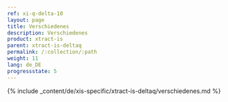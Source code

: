```yaml
---
ref: xi-q-delta-10
layout: page
title: Verschiedenes
description: Verschiedenes
product: xtract-is
parent: xtract-is-deltaq
permalink: /:collection/:path
weight: 11
lang: de_DE
progressstate: 5
---
```



{% include _content/de/xis-specific/xtract-is-deltaq/verschiedenes.md %}
